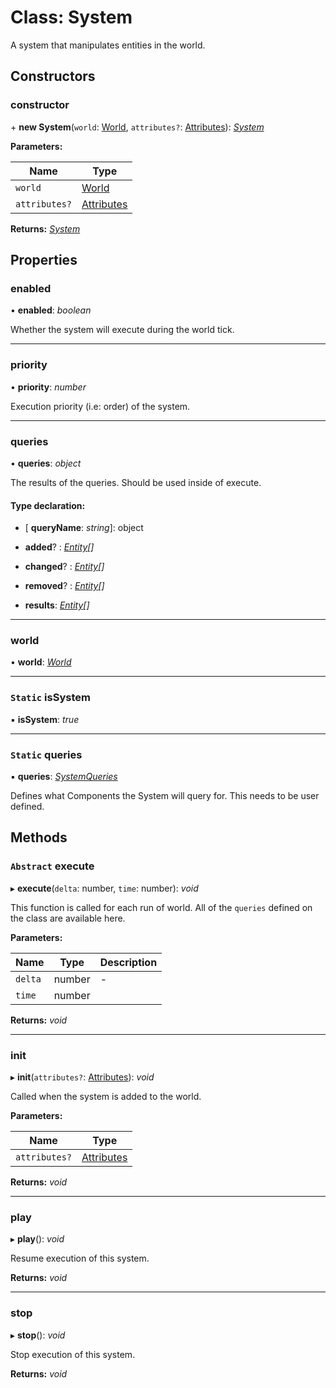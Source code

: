 
# Class: System

A system that manipulates entities in the world.

## Constructors

###  constructor

\+ **new System**(`world`: [World](world.md), `attributes?`: [Attributes](../interfaces/attributes.md)): *[System](system.md)*

**Parameters:**

Name | Type |
------ | ------ |
`world` | [World](world.md) |
`attributes?` | [Attributes](../interfaces/attributes.md) |

**Returns:** *[System](system.md)*

## Properties

###  enabled

• **enabled**: *boolean*

Whether the system will execute during the world tick.

___

###  priority

• **priority**: *number*

Execution priority (i.e: order) of the system.

___

###  queries

• **queries**: *object*

The results of the queries.
Should be used inside of execute.

#### Type declaration:

* \[ **queryName**: *string*\]: object

* **added**? : *[Entity](entity.md)[]*

* **changed**? : *[Entity](entity.md)[]*

* **removed**? : *[Entity](entity.md)[]*

* **results**: *[Entity](entity.md)[]*

___

###  world

• **world**: *[World](world.md)*

___

### `Static` isSystem

▪ **isSystem**: *true*

___

### `Static` queries

▪ **queries**: *[SystemQueries](../interfaces/systemqueries.md)*

Defines what Components the System will query for.
This needs to be user defined.

## Methods

### `Abstract` execute

▸ **execute**(`delta`: number, `time`: number): *void*

This function is called for each run of world.
All of the `queries` defined on the class are available here.

**Parameters:**

Name | Type | Description |
------ | ------ | ------ |
`delta` | number | - |
`time` | number |   |

**Returns:** *void*

___

###  init

▸ **init**(`attributes?`: [Attributes](../interfaces/attributes.md)): *void*

Called when the system is added to the world.

**Parameters:**

Name | Type |
------ | ------ |
`attributes?` | [Attributes](../interfaces/attributes.md) |

**Returns:** *void*

___

###  play

▸ **play**(): *void*

Resume execution of this system.

**Returns:** *void*

___

###  stop

▸ **stop**(): *void*

Stop execution of this system.

**Returns:** *void*
